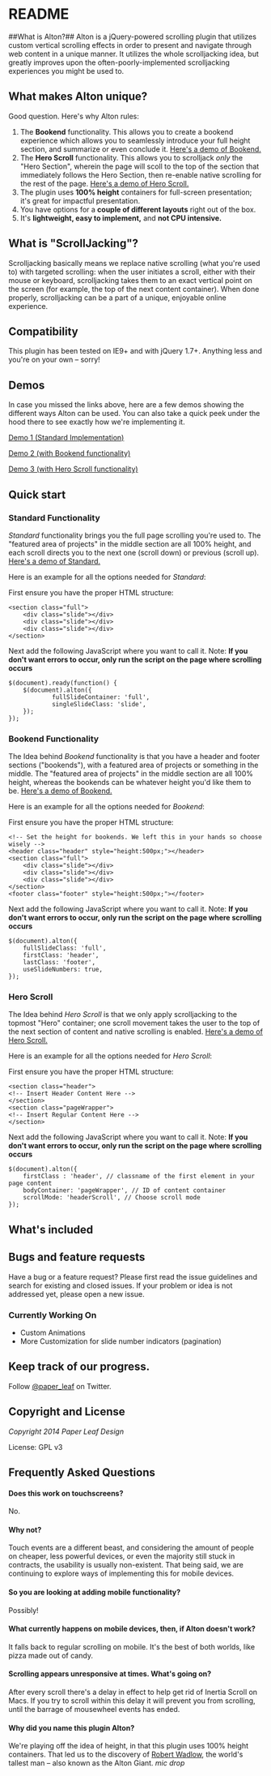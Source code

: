 # README #

##What is Alton?##
Alton is a jQuery-powered scrolling plugin that utilizes custom vertical scrolling effects in order to present and navigate through web content in a unique manner. It utilizes the whole scrolljacking idea, but greatly improves upon the often-poorly-implemented scrolljacking experiences you might be used to.

## What makes Alton unique? ##
Good question. Here's why Alton rules:

1. The **Bookend** functionality. This allows you to create a bookend experience which allows you to seamlessly introduce your full height section, and summarize or even conclude it. [Here's a demo of Bookend.](#)
2. The **Hero Scroll** functionality. This allows you to scrolljack *only* the "Hero Section", wherein the page will scoll to the top of the section that immediately follows the Hero Section, then re-enable native scrolling for the rest of the page. [Here's a demo of Hero Scroll.](#)
3. The plugin uses **100% height** containers for full-screen presentation; it's great for impactful presentation.
4. You have options for a **couple of different layouts** right out of the box.
5. It's **lightweight, easy to implement,** and **not CPU intensive.**

## What is "ScrollJacking"? ##
Scrolljacking basically means we replace native scrolling (what you're used to) with targeted scrolling: when the user initiates a scroll, either with their mouse or keyboard, scrolljacking takes them to an exact vertical point on the screen (for example, the top of the next content container). When done properly, scrolljacking can be a part of a unique, enjoyable online experience.

## Compatibility ##
This plugin has been tested on IE9+ and with jQuery 1.7+. Anything less and you're on your own – sorry!

## Demos ##
In case you missed the links above, here are a few demos showing the different ways Alton can be used. You can also take a quick peek under the hood there to see exactly how we're implementing it.

[Demo 1 (Standard Implementation)](#)

[Demo 2 (with Bookend functionality)](#)

[Demo 3 (with Hero Scroll functionality)](#)

## Quick start ##
### Standard Functionality ###
*Standard* functionality brings you the full page scrolling you're used to. The "featured area of projects" in the middle section are all 100% height, and each scroll directs you to the next one (scroll down) or previous (scroll up). [Here's a demo of Standard.](#)

Here is an example for all the options needed for *Standard*:

First ensure you have the proper HTML structure:
```
<section class="full">
	<div class="slide"></div>
	<div class="slide"></div>
	<div class="slide"></div>
</section>
```

Next add the following JavaScript where you want to call it. Note: **If you don't want errors to occur, only run the script on the page where scrolling occurs**

```
$(document).ready(function() {
	$(document).alton({
	      	fullSlideContainer: 'full',
	      	singleSlideClass: 'slide',
	});
});
```

### Bookend Functionality ###
The Idea behind *Bookend* functionality is that you have a header and footer sections ("bookends"), with a featured area of projects or something in the middle. The "featured area of projects" in the middle section are all 100% height, whereas the bookends can be whatever height you'd like them to be. [Here's a demo of Bookend.](#)

Here is an example for all the options needed for *Bookend*:

First ensure you have the proper HTML structure:

```
<!-- Set the height for bookends. We left this in your hands so choose wisely -->
<header class="header" style="height:500px;"></header>
<section class="full">
	<div class="slide"></div>
	<div class="slide"></div>
	<div class="slide"></div>
</section>
<footer class="footer" style="height:500px;"></footer>
```
Next add the following JavaScript where you want to call it. Note: **If you don't want errors to occur, only run the script on the page where scrolling occurs**
```
$(document).alton({
	fullSlideClass: 'full',
	firstClass: 'header',
	lastClass: 'footer',
	useSlideNumbers: true,
});
```

### Hero Scroll ###
The Idea behind *Hero Scroll* is that we only apply scrolljacking to the topmost "Hero" container; one scroll movement takes the user to the top of the next section of content and native scrolling is enabled. [Here's a demo of Hero Scroll.](#)

Here is an example for all the options needed for *Hero Scroll*:

First ensure you have the proper HTML structure:

```
<section class="header">
<!-- Insert Header Content Here -->
</section>
<section class="pageWrapper">
<!-- Insert Regular Content Here -->
</section>
```

Next add the following JavaScript where you want to call it. Note: **If you don't want errors to occur, only run the script on the page where scrolling occurs**

```
$(document).alton({
    firstClass : 'header', // classname of the first element in your page content
    bodyContainer: 'pageWrapper', // ID of content container
    scrollMode: 'headerScroll', // Choose scroll mode
});
```

## What's included ##

## Bugs and feature requests ##

Have a bug or a feature request? Please first read the issue guidelines and search for existing and closed issues. If your problem or idea is not addressed yet, please open a new issue.

### Currently Working On ###
* Custom Animations
* More Customization for slide number indicators (pagination)

## Keep track of our progress. ##

Follow [@paper_leaf](https://twitter.com/paper_leaf) on Twitter.

## Copyright and License ##
*Copyright 2014 Paper Leaf Design*

License: GPL v3

## Frequently Asked Questions ##
#### Does this work on touchscreens? ####
No.
#### Why not? ####
Touch events are a different beast, and considering the amount of people on cheaper, less powerful devices, or even the majority still stuck in contracts, the usability is usually non-existent. That being said, we are continuing to explore ways of implementing this for mobile devices.
#### So you are looking at adding mobile functionality? ####
Possibly!
#### What currently happens on mobile devices, then, if Alton doesn't work? ####
It falls back to regular scrolling on mobile. It's the best of both worlds, like pizza made out of candy.
#### Scrolling appears unresponsive at times. What's going on? ####
After every scroll there's a delay in effect to help get rid of Inertia Scroll on Macs. If you try to scroll within this delay it will prevent you from scrolling, until the barrage of mousewheel events has ended.
#### Why did you name this plugin Alton? ####
We're playing off the idea of height, in that this plugin uses 100% height containers. That led us to the discovery of [Robert Wadlow](http://en.wikipedia.org/wiki/Robert_Wadlow), the world's tallest man – also known as the Alton Giant. *mic drop*

